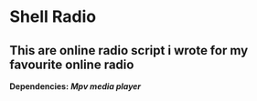 # Shell Radio
## This are online radio script i wrote for my favourite online radio

**Dependencies:** ***Mpv media player***


